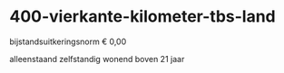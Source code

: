 400-vierkante-kilometer-tbs-land
================================

bijstandsuitkeringsnorm € 0,00

alleenstaand zelfstandig wonend boven 21 jaar
